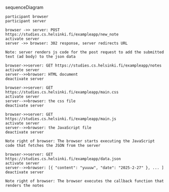 sequenceDiagram

    participant browser
    participant server

    browser ->> server: POST https://studies.cs.helsinki.fi/exampleapp/new_note
    activate server
    server ->> browser: 302 response, server redirects URL 

    Note: server renders js code for the post request to add the submitted text (ad body) to the json data 

    browser->>server: GET https://studies.cs.helsinki.fi/exampleapp/notes
    activate server
    server-->>browser: HTML document
    deactivate server

    browser->>server: GET https://studies.cs.helsinki.fi/exampleapp/main.css
    activate server
    server-->>browser: the css file
    deactivate server

    browser->>server: GET https://studies.cs.helsinki.fi/exampleapp/main.js
    activate server
    server-->>browser: the JavaScript file
    deactivate server

    Note right of browser: The browser starts executing the JavaScript code that fetches the JSON from the server

    browser->>server: GET https://studies.cs.helsinki.fi/exampleapp/data.json
    activate server
    server-->>browser: [{ "content": "yuuuw", "date": "2025-2-27" }, ... ]
    deactivate server

    Note right of browser: The browser executes the callback function that renders the notes

